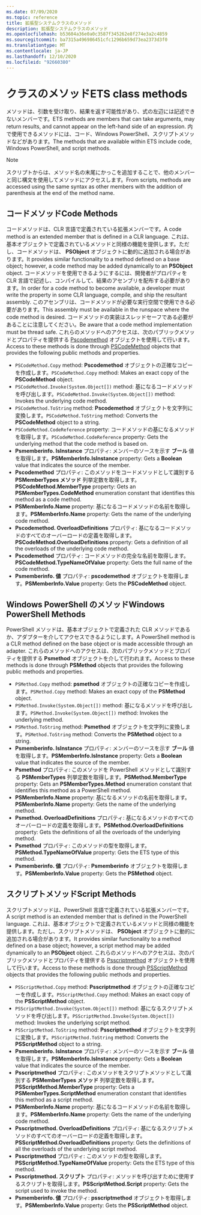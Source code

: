 ```yaml
---
ms.date: 07/09/2020
ms.topic: reference
title: 拡張型システムクラスのメソッド
description: 拡張型システムクラスのメソッド
ms.openlocfilehash: b53604a36e0a0c3587f345262e8f274e3a2c4859
ms.sourcegitcommit: ba7315a496986451cfc1296b659d73ea2373d3f0
ms.translationtype: MT
ms.contentlocale: ja-JP
ms.lasthandoff: 12/10/2020
ms.locfileid: "92660380"
---
```

# <a name="ets-class-methods"></a><span data-ttu-id="805c8-103">クラスのメソッド</span><span class="sxs-lookup"><span data-stu-id="805c8-103">ETS class methods</span></span>

<span data-ttu-id="805c8-104">メソッドは、引数を受け取り、結果を返す可能性があり、式の左辺には記述できないメンバーです。</span><span class="sxs-lookup"><span data-stu-id="805c8-104">ETS methods are members that can take arguments, may return results, and cannot appear on the left-hand side of an expression.</span></span> <span data-ttu-id="805c8-105">内で使用できるメソッドには、コード、Windows PowerShell、スクリプトメソッドなどがあります。</span><span class="sxs-lookup"><span data-stu-id="805c8-105">The methods that are available within ETS include code, Windows PowerShell, and script methods.</span></span>

> [!NOTE]
> <span data-ttu-id="805c8-106">スクリプトからは、メソッド名の末尾にかっこを追加することで、他のメンバーと同じ構文を使用してメソッドにアクセスします。</span><span class="sxs-lookup"><span data-stu-id="805c8-106">From scripts, methods are accessed using the same syntax as other members with the addition of parenthesis at the end of the method name.</span></span>

## <a name="code-methods"></a><span data-ttu-id="805c8-107">コードメソッド</span><span class="sxs-lookup"><span data-stu-id="805c8-107">Code Methods</span></span>

<span data-ttu-id="805c8-108">コードメソッドは、CLR 言語で定義されている拡張メンバーです。</span><span class="sxs-lookup"><span data-stu-id="805c8-108">A code method is an extended member that is defined in a CLR language.</span></span> <span data-ttu-id="805c8-109">これは、基本オブジェクトで定義されているメソッドと同様の機能を提供します。ただし、コードメソッドは、 **PSObject** オブジェクトに動的に追加される場合があります。</span><span class="sxs-lookup"><span data-stu-id="805c8-109">It provides similar functionality to a method defined on a base object; however, a code method may be added dynamically to an **PSObject** object.</span></span> <span data-ttu-id="805c8-110">コードメソッドを使用できるようにするには、開発者がプロパティを CLR 言語で記述し、コンパイルして、結果のアセンブリを配布する必要があります。</span><span class="sxs-lookup"><span data-stu-id="805c8-110">In order for a code method to become available, a developer must write the property in some CLR language, compile, and ship the resultant assembly.</span></span> <span data-ttu-id="805c8-111">このアセンブリは、コードメソッドが必要な実行空間で使用できる必要があります。</span><span class="sxs-lookup"><span data-stu-id="805c8-111">This assembly must be available in the runspace where the code method is desired.</span></span> <span data-ttu-id="805c8-112">コードメソッドの実装はスレッドセーフである必要があることに注意してください。</span><span class="sxs-lookup"><span data-stu-id="805c8-112">Be aware that a code method implementation must be thread safe.</span></span> <span data-ttu-id="805c8-113">これらのメソッドへのアクセスは、次のパブリックメソッドとプロパティを提供する [Pscodemethod](/dotnet/api/system.management.automation.pscodemethod) オブジェクトを使用して行います。</span><span class="sxs-lookup"><span data-stu-id="805c8-113">Access to these methods is done through [PSCodeMethod](/dotnet/api/system.management.automation.pscodemethod) objects that provides the following public methods and properties.</span></span>

- <span data-ttu-id="805c8-114">`PSCodeMethod.Copy` method: **Pscodemethod** オブジェクトの正確なコピーを作成します。</span><span class="sxs-lookup"><span data-stu-id="805c8-114">`PSCodeMethod.Copy` method: Makes an exact copy of the **PSCodeMethod** object.</span></span>
- <span data-ttu-id="805c8-115">`PSCodeMethod.Invoke(System.Object[])` method: 基になるコードメソッドを呼び出します。</span><span class="sxs-lookup"><span data-stu-id="805c8-115">`PSCodeMethod.Invoke(System.Object[])` method: Invokes the underlying code method.</span></span>
- <span data-ttu-id="805c8-116">`PSCodeMethod.ToString` method: **Pscodemethod** オブジェクトを文字列に変換します。</span><span class="sxs-lookup"><span data-stu-id="805c8-116">`PSCodeMethod.ToString` method: Converts the **PSCodeMethod** object to a string.</span></span>
- <span data-ttu-id="805c8-117">`PSCodeMethod.CodeReference` property: コードメソッドの基になるメソッドを取得します。</span><span class="sxs-lookup"><span data-stu-id="805c8-117">`PSCodeMethod.CodeReference` property: Gets the underlying method that the code method is based on.</span></span>
- <span data-ttu-id="805c8-118">**Psmemberinfo. IsInstance** プロパティ: メンバーのソースを示す **ブール** 値を取得します。</span><span class="sxs-lookup"><span data-stu-id="805c8-118">**PSMemberInfo.IsInstance** property: Gets a **Boolean** value that indicates the source of the member.</span></span>
- <span data-ttu-id="805c8-119">**Pscodemethod** プロパティ: このメソッドをコードメソッドとして識別する **PSMemberTypes メソッド** 列挙定数を取得します。</span><span class="sxs-lookup"><span data-stu-id="805c8-119">**PSCodeMethod.MemberType** property: Gets an **PSMemberTypes.CodeMethod** enumeration constant that identifies this method as a code method.</span></span>
- <span data-ttu-id="805c8-120">**PSMemberInfo.Name** property: 基になるコードメソッドの名前を取得します。</span><span class="sxs-lookup"><span data-stu-id="805c8-120">**PSMemberInfo.Name** property: Gets the name of the underlying code method.</span></span>
- <span data-ttu-id="805c8-121">**Pscodemethod. OverloadDefinitions** プロパティ: 基になるコードメソッドのすべてのオーバーロードの定義を取得します。</span><span class="sxs-lookup"><span data-stu-id="805c8-121">**PSCodeMethod.OverloadDefinitions** property: Gets a definition of all the overloads of the underlying code method.</span></span>
- <span data-ttu-id="805c8-122">**Pscodemethod** プロパティ: コードメソッドの完全な名前を取得します。</span><span class="sxs-lookup"><span data-stu-id="805c8-122">**PSCodeMethod.TypeNameOfValue** property: Gets the full name of the code method.</span></span>
- <span data-ttu-id="805c8-123">**Psmemberinfo. 値** プロパティ: **pscodemethod** オブジェクトを取得します。</span><span class="sxs-lookup"><span data-stu-id="805c8-123">**PSMemberInfo.Value** property: Gets the **PSCodeMethod** object.</span></span>

## <a name="windows-powershell-methods"></a><span data-ttu-id="805c8-124">Windows PowerShell のメソッド</span><span class="sxs-lookup"><span data-stu-id="805c8-124">Windows PowerShell Methods</span></span>

<span data-ttu-id="805c8-125">PowerShell メソッドは、基本オブジェクトで定義された CLR メソッドであるか、アダプターを介してアクセスできるようにします。</span><span class="sxs-lookup"><span data-stu-id="805c8-125">A PowerShell method is a CLR method defined on the base object or is made accessible through an adapter.</span></span> <span data-ttu-id="805c8-126">これらのメソッドへのアクセスは、次のパブリックメソッドとプロパティを提供する **Psmethod** オブジェクトを介して行われます。</span><span class="sxs-lookup"><span data-stu-id="805c8-126">Access to these methods is done through **PSMethod** objects that provides the following public methods and properties.</span></span>

- <span data-ttu-id="805c8-127">`PSMethod.Copy` method: **psmethod** オブジェクトの正確なコピーを作成します。</span><span class="sxs-lookup"><span data-stu-id="805c8-127">`PSMethod.Copy` method: Makes an exact copy of the **PSMethod** object.</span></span>
- <span data-ttu-id="805c8-128">`PSMethod.Invoke(System.Object[])` method: 基になるメソッドを呼び出します。</span><span class="sxs-lookup"><span data-stu-id="805c8-128">`PSMethod.Invoke(System.Object[])` method: Invokes the underlying method.</span></span>
- <span data-ttu-id="805c8-129">`PSMethod.ToString` method: **Psmethod** オブジェクトを文字列に変換します。</span><span class="sxs-lookup"><span data-stu-id="805c8-129">`PSMethod.ToString` method: Converts the **PSMethod** object to a string.</span></span>
- <span data-ttu-id="805c8-130">**Psmemberinfo. IsInstance** プロパティ: メンバーのソースを示す **ブール** 値を取得します。</span><span class="sxs-lookup"><span data-stu-id="805c8-130">**PSMemberInfo.IsInstance** property: Gets a **Boolean** value that indicates the source of the member.</span></span>
- <span data-ttu-id="805c8-131">**Psmethod** プロパティ: このメソッドを PowerShell メソッドとして識別する **PSMemberTypes** 列挙定数を取得します。</span><span class="sxs-lookup"><span data-stu-id="805c8-131">**PSMethod.MemberType** property: Gets an **PSMemberTypes.Method** enumeration constant that identifies this method as a PowerShell method.</span></span>
- <span data-ttu-id="805c8-132">**PSMemberInfo.Name** property: 基になるメソッドの名前を取得します。</span><span class="sxs-lookup"><span data-stu-id="805c8-132">**PSMemberInfo.Name** property: Gets the name of the underlying method.</span></span>
- <span data-ttu-id="805c8-133">**Psmethod. OverloadDefinitions** プロパティ: 基になるメソッドのすべてのオーバーロードの定義を取得します。</span><span class="sxs-lookup"><span data-stu-id="805c8-133">**PSMethod.OverloadDefinitions** property: Gets the definitions of all the overloads of the underlying method.</span></span>
- <span data-ttu-id="805c8-134">**Psmethod** プロパティ: このメソッドの型を取得します。</span><span class="sxs-lookup"><span data-stu-id="805c8-134">**PSMethod.TypeNameOfValue** property: Gets the ETS type of this method.</span></span>
- <span data-ttu-id="805c8-135">**Psmemberinfo. 値** プロパティ: **Psmemberinfo** オブジェクトを取得します。</span><span class="sxs-lookup"><span data-stu-id="805c8-135">**PSMemberInfo.Value** property: Gets the **PSMethod** object.</span></span>

## <a name="script-methods"></a><span data-ttu-id="805c8-136">スクリプトメソッド</span><span class="sxs-lookup"><span data-stu-id="805c8-136">Script Methods</span></span>

<span data-ttu-id="805c8-137">スクリプトメソッドは、PowerShell 言語で定義されている拡張メンバーです。</span><span class="sxs-lookup"><span data-stu-id="805c8-137">A script method is an extended member that is defined in the PowerShell language.</span></span> <span data-ttu-id="805c8-138">これは、基本オブジェクトで定義されているメソッドと同様の機能を提供します。ただし、スクリプトメソッドは、 **PSObject** オブジェクトに動的に追加される場合があります。</span><span class="sxs-lookup"><span data-stu-id="805c8-138">It provides similar functionality to a method defined on a base object; however, a script method may be added dynamically to an **PSObject** object.</span></span> <span data-ttu-id="805c8-139">これらのメソッドへのアクセスは、次のパブリックメソッドとプロパティを提供する [Psscriptmethod](/dotnet/api/system.management.automation.psscriptmethod) オブジェクトを使用して行います。</span><span class="sxs-lookup"><span data-stu-id="805c8-139">Access to these methods is done through [PSScriptMethod](/dotnet/api/system.management.automation.psscriptmethod) objects that provides the following public methods and properties.</span></span>

- <span data-ttu-id="805c8-140">`PSScriptMethod.Copy` method: **Psscriptmethod** オブジェクトの正確なコピーを作成します。</span><span class="sxs-lookup"><span data-stu-id="805c8-140">`PSScriptMethod.Copy` method: Makes an exact copy of the **PSScriptMethod** object.</span></span>
- <span data-ttu-id="805c8-141">`PSScriptMethod.Invoke(System.Object[])` method: 基になるスクリプトメソッドを呼び出します。</span><span class="sxs-lookup"><span data-stu-id="805c8-141">`PSScriptMethod.Invoke(System.Object[])` method: Invokes the underlying script method.</span></span>
- <span data-ttu-id="805c8-142">`PSScriptMethod.ToString` method: **Psscriptmethod** オブジェクトを文字列に変換します。</span><span class="sxs-lookup"><span data-stu-id="805c8-142">`PSScriptMethod.ToString` method: Converts the **PSScriptMethod** object to a string.</span></span>
- <span data-ttu-id="805c8-143">**Psmemberinfo. IsInstance** プロパティ: メンバーのソースを示す **ブール** 値を取得します。</span><span class="sxs-lookup"><span data-stu-id="805c8-143">**PSMemberInfo.IsInstance** property: Gets a **Boolean** value that indicates the source of the member.</span></span>
- <span data-ttu-id="805c8-144">**Psscriptmethod** プロパティ: このメソッドをスクリプトメソッドとして識別する **PSMemberTypes メソッド** 列挙定数を取得します。</span><span class="sxs-lookup"><span data-stu-id="805c8-144">**PSScriptMethod.MemberType** property: Gets a **PSMemberTypes.ScriptMethod** enumeration constant that identifies this method as a script method.</span></span>
- <span data-ttu-id="805c8-145">**PSMemberInfo.Name** property: 基になるコードメソッドの名前を取得します。</span><span class="sxs-lookup"><span data-stu-id="805c8-145">**PSMemberInfo.Name** property: Gets the name of the underlying code method.</span></span>
- <span data-ttu-id="805c8-146">**Psscriptmethod. OverloadDefinitions** プロパティ: 基になるスクリプトメソッドのすべてのオーバーロードの定義を取得します。</span><span class="sxs-lookup"><span data-stu-id="805c8-146">**PSScriptMethod.OverloadDefinitions** property: Gets the definitions of all the overloads of the underlying script method.</span></span>
- <span data-ttu-id="805c8-147">**Psscriptmethod** プロパティ: このメソッドの型を取得します。</span><span class="sxs-lookup"><span data-stu-id="805c8-147">**PSScriptMethod.TypeNameOfValue** property: Gets the ETS type of this method.</span></span>
- <span data-ttu-id="805c8-148">**Psscriptmethod. スクリプト** プロパティ: メソッドを呼び出すために使用するスクリプトを取得します。</span><span class="sxs-lookup"><span data-stu-id="805c8-148">**PSScriptMethod.Script** property: Gets the script used to invoke the method.</span></span>
- <span data-ttu-id="805c8-149">**Psmemberinfo. 値** プロパティ: **psscriptmethod** オブジェクトを取得します。</span><span class="sxs-lookup"><span data-stu-id="805c8-149">**PSMemberInfo.Value** property: Gets the **PSScriptMethod** object.</span></span>
